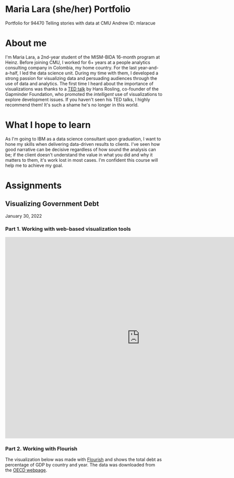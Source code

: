 # Maria Lara (she/her) Portfolio
Portfolio for 94470 Telling stories with data at CMU
Andrew ID: mlaracue

# About me
I'm Maria Lara, a 2nd-year student of the MISM-BIDA 16-month program at Heinz. Before joining CMU, I worked for 6+ years at a people analytics consulting company in Colombia, my home country. For the last year-and-a-half, I led the data science unit. During my time with them, I developed a strong passion for visualizing data and persuading audiences through the use of data and analytics. The first time I heard about the importance of visualizations was thanks to a [TED talk](https://www.youtube.com/watch?v=hVimVzgtD6w) by Hans Rosling, co-founder of the Gapminder Foundation, who promoted the *intelligent* use of visualizations to explore development issues. If you haven't seen his TED talks, I highly recommend them! It's such a shame he's no longer in this world.

# What I hope to learn
As I'm going to IBM as a data science consultant upon graduation, I want to hone my skills when delivering data-driven results to clients. I've seen how good narrative can be decisive regardless of how sound the analysis can be; if the client doesn't understand the value in what you did and why it matters to them, it's work lost in most cases. I'm confident this course will help me to achieve my goal. 

# Assignments

## Visualizing Government Debt
January 30, 2022

### Part 1. Working with web-based visualization tools
<iframe src="https://data.oecd.org/chart/6BmD" width="860" height="645" style="border: 0" mozallowfullscreen="true" webkitallowfullscreen="true" allowfullscreen="true"><a href="https://data.oecd.org/chart/6BmD" target="_blank">OECD Chart: General government debt, Total, % of GDP, Annual, 2018</a></iframe>

### Part 2. Working with Flourish
The visualization below was made with [Flourish](https://flourish.studio) and shows the total debt as percentage of GDP by country and year. The data was downloaded from the [OECD webpage](https://data.oecd.org/gga/general-government-debt.htm).

<div class="flourish-embed flourish-chart" data-src="visualisation/8567505"><script src="https://public.flourish.studio/resources/embed.js"></script></div>
